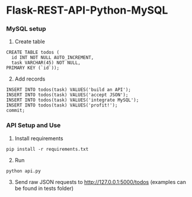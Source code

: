 # Flask-REST-API-Python-MySQL

### MySQL setup

1. Create table

```
CREATE TABLE todos (
  id INT NOT NULL AUTO_INCREMENT,
  task VARCHAR(45) NOT NULL,
PRIMARY KEY (`id`));
```

2. Add records

```
INSERT INTO todos(task) VALUES('build an API');
INSERT INTO todos(task) VALUES('accept JSON');
INSERT INTO todos(task) VALUES('integrate MySQL');
INSERT INTO todos(task) VALUES('profit!');
commit;
```

### API Setup and Use

1. Install requirements

```
pip install -r requirements.txt
```

2. Run

```
python api.py
```

3. Send raw JSON requests to http://127.0.0.1:5000/todos (examples can be found in tests folder)

